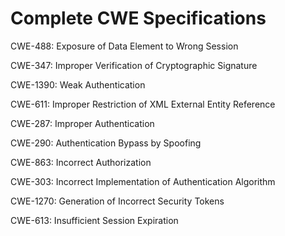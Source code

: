 

# Complete CWE Specifications

CWE-488: Exposure of Data Element to Wrong Session

CWE-347: Improper Verification of Cryptographic Signature

CWE-1390: Weak Authentication

CWE-611: Improper Restriction of XML External Entity Reference

CWE-287: Improper Authentication

CWE-290: Authentication Bypass by Spoofing

CWE-863: Incorrect Authorization

CWE-303: Incorrect Implementation of Authentication Algorithm

CWE-1270: Generation of Incorrect Security Tokens

CWE-613: Insufficient Session Expiration